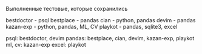 Выполненные тестовые, которые сохранились <br/>

bestdoctor - psql
bestplace  - pandas
cian       - python, pandas
devim      - pandas
kazan-exp  - python, pandas, ML, CV
playkot    - pandas, sqlite3, excel

psql: bestdoctor, devim
pandas: bestplace, cian, devim, kazan-exp, playkot
ml, cv: kazan-exp
excel: playkot
